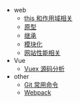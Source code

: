 - web
  - [this 和作用域相关](web/this和作用域.md)
  - [原型](web/原型.md)
  - [继承](web/继承.md)
  - [模块化](web/模块化.md)
  - [网站性能相关](performance/性能相关.md)
- Vue
  - [Vuex 源码分析](vue/vuex/vuex.md)
- other
  - [Git 常用命令](others/git.md)
  - [Webpack](others/webpack.md)
